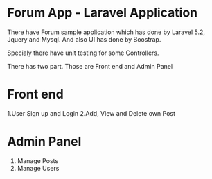 # Forum App - Laravel Application

There have Forum sample application which has done by Laravel 5.2, Jquery and Mysql. And also UI has done by Boostrap.

Specialy there have unit testing for some Controllers.

There has two part. Those are Front end and Admin Panel

# Front end
1.User Sign up and Login
2.Add, View and Delete own Post

# Admin Panel
1. Manage Posts
2. Manage Users




